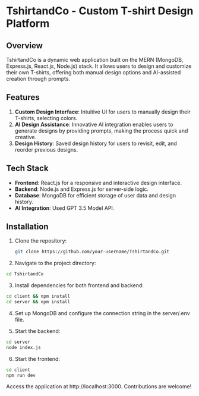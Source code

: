 # TshirtandCo - Custom T-shirt Design Platform

## Overview

TshirtandCo is a dynamic web application built on the MERN (MongoDB, Express.js, React.js, Node.js) stack. It allows users to design and customize their own T-shirts, offering both manual design options and AI-assisted creation through prompts.

## Features

1. **Custom Design Interface**: Intuitive UI for users to manually design their T-shirts, selecting colors.
2. **AI Design Assistance**: Innovative AI integration enables users to generate designs by providing prompts, making the process quick and creative.
3. **Design History**: Saved design history for users to revisit, edit, and reorder previous designs.

## Tech Stack

- **Frontend**: React.js for a responsive and interactive design interface.
- **Backend**: Node.js and Express.js for server-side logic.
- **Database**: MongoDB for efficient storage of user data and design history.
- **AI Integration**: Used GPT 3.5 Model API.

## Installation

1. Clone the repository:

   ```bash
   git clone https://github.com/your-username/TshirtandCo.git

   ```

2. Navigate to the project directory:

```bash
cd TshirtandCo
 ```

3. Install dependencies for both frontend and backend:
```bash
cd client && npm install
cd server && npm install
 ```

4. Set up MongoDB and configure the connection string in the server/.env file.

5. Start the backend:
```bash
cd server
node index.js
 ```

6. Start the frontend:
```bash
cd client
npm run dev
 ```

Access the application at http://localhost:3000.
Contributions are welcome!
